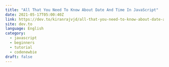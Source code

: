 ```yaml
---
title: "All That You Need To Know About Date And Time In JavaScript"
date: 2021-05-17T05:00:40Z
link: https://dev.to/kiranrajvjd/all-that-you-need-to-know-about-date-and-time-in-javascript-5bfd?utm_medium=RSS&utm_source=news.12bit.vn
site: dev.to
language: English
category:
  - javascript
  - beginners
  - tutorial
  - codenewbie
draft: false
---
```

